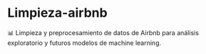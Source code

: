# Limpieza-airbnb
📊 Limpieza y preprocesamiento de datos de Airbnb para análisis exploratorio y futuros modelos de machine learning.

